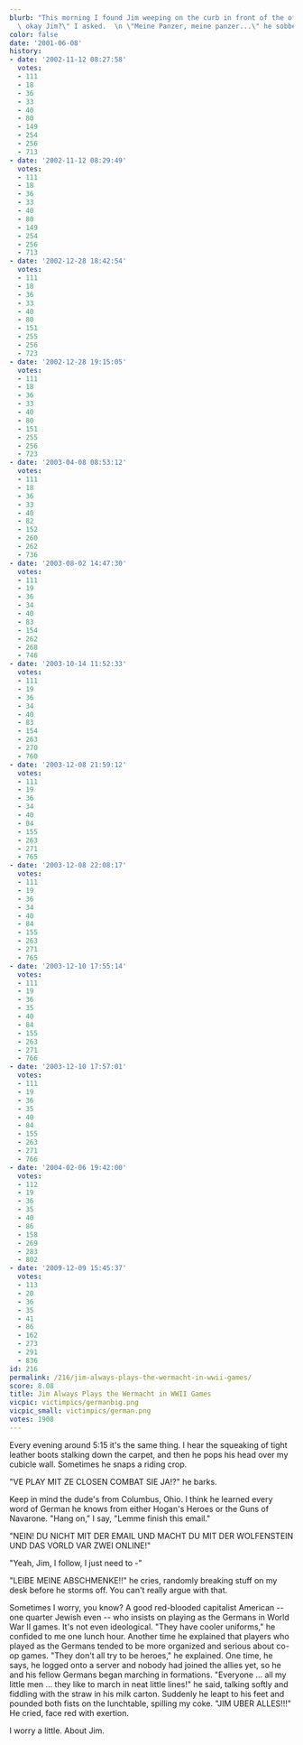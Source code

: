 ```yaml
---
blurb: "This morning I found Jim weeping on the curb in front of the office. \"You\
  \ okay Jim?\" I asked.  \n \"Meine Panzer, meine panzer...\" he sobbed.\n"
color: false
date: '2001-06-08'
history:
- date: '2002-11-12 08:27:58'
  votes:
  - 111
  - 18
  - 36
  - 33
  - 40
  - 80
  - 149
  - 254
  - 256
  - 713
- date: '2002-11-12 08:29:49'
  votes:
  - 111
  - 18
  - 36
  - 33
  - 40
  - 80
  - 149
  - 254
  - 256
  - 713
- date: '2002-12-28 18:42:54'
  votes:
  - 111
  - 18
  - 36
  - 33
  - 40
  - 80
  - 151
  - 255
  - 256
  - 723
- date: '2002-12-28 19:15:05'
  votes:
  - 111
  - 18
  - 36
  - 33
  - 40
  - 80
  - 151
  - 255
  - 256
  - 723
- date: '2003-04-08 08:53:12'
  votes:
  - 111
  - 18
  - 36
  - 33
  - 40
  - 82
  - 152
  - 260
  - 262
  - 736
- date: '2003-08-02 14:47:30'
  votes:
  - 111
  - 19
  - 36
  - 34
  - 40
  - 83
  - 154
  - 262
  - 268
  - 746
- date: '2003-10-14 11:52:33'
  votes:
  - 111
  - 19
  - 36
  - 34
  - 40
  - 83
  - 154
  - 263
  - 270
  - 760
- date: '2003-12-08 21:59:12'
  votes:
  - 111
  - 19
  - 36
  - 34
  - 40
  - 84
  - 155
  - 263
  - 271
  - 765
- date: '2003-12-08 22:08:17'
  votes:
  - 111
  - 19
  - 36
  - 34
  - 40
  - 84
  - 155
  - 263
  - 271
  - 765
- date: '2003-12-10 17:55:14'
  votes:
  - 111
  - 19
  - 36
  - 35
  - 40
  - 84
  - 155
  - 263
  - 271
  - 766
- date: '2003-12-10 17:57:01'
  votes:
  - 111
  - 19
  - 36
  - 35
  - 40
  - 84
  - 155
  - 263
  - 271
  - 766
- date: '2004-02-06 19:42:00'
  votes:
  - 112
  - 19
  - 36
  - 35
  - 40
  - 86
  - 158
  - 269
  - 283
  - 802
- date: '2009-12-09 15:45:37'
  votes:
  - 113
  - 20
  - 36
  - 35
  - 41
  - 86
  - 162
  - 273
  - 291
  - 836
id: 216
permalink: /216/jim-always-plays-the-wermacht-in-wwii-games/
score: 8.08
title: Jim Always Plays the Wermacht in WWII Games
vicpic: victimpics/germanbig.png
vicpic_small: victimpics/german.png
votes: 1908
---
```


Every evening around 5:15 it's the same thing. I hear the squeaking of
tight leather boots stalking down the carpet, and then he pops his head
over my cubicle wall. Sometimes he snaps a riding crop.

"VE PLAY MIT ZE CLOSEN COMBAT SIE JA!?" he barks.

Keep in mind the dude's from Columbus, Ohio. I think he learned every
word of German he knows from either Hogan's Heroes or the Guns of
Navarone. "Hang on," I say, "Lemme finish this email."

"NEIN! DU NICHT MIT DER EMAIL UND MACHT DU MIT DER WOLFENSTEIN UND DAS
VORLD VAR ZWEI ONLINE!"

"Yeah, Jim, I follow, I just need to -"

"LEIBE MEINE ABSCHMENKE!!" he cries, randomly breaking stuff on my desk
before he storms off. You can't really argue with that.

Sometimes I worry, you know? A good red-blooded capitalist American --
one quarter Jewish even -- who insists on playing as the Germans in
World War II games. It's not even ideological. "They have cooler
uniforms," he confided to me one lunch hour. Another time he explained
that players who played as the Germans tended to be more organized and
serious about co-op games. "They don't all try to be heroes," he
explained. One time, he says, he logged onto a server and nobody had
joined the allies yet, so he and his fellow Germans began marching in
formations. "Everyone ... all my little men ... they like to march in
neat little lines!" he said, talking softly and fiddling with the straw
in his milk carton. Suddenly he leapt to his feet and pounded both fists
on the lunchtable, spilling my coke. "JIM UBER ALLES!!!" He cried, face
red with exertion.

I worry a little. About Jim.